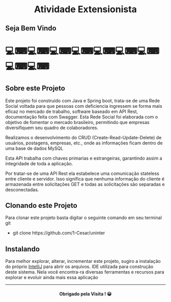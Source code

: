 <h1 align=center>Atividade Extensionista</h1>

<h2>Seja Bem Vindo</h2>
<h1>💻⌨💻⌨💻⌨💻⌨💻⌨💻⌨💻⌨💻⌨💻⌨</h1>

<h2> Sobre este Projeto </h2>
<p>Este projeto foi construído com Java e Spring boot, trata-se de uma Rede Social voltada para que pessoas com deficiencia ingressem se forma mais eficaz no mercado de trabalho, software baseado em API Rest, documentação feita com Swagger. Esta Rede Social foi elaborada com o objetivo de fomentar o mercado brasileiro, permitindo que empresas diversifiquem seu quadro de colaboradores.</p>
<p>Realizamos o desenvolvimento do CRUD (Create-Read-Update-Delete) de usuários, postagens, empresas, etc., onde as informações ficam dentro de uma base de dados MySQL  
<p>Esta API trabalha com chaves primarias e estrangeiras, garantindo assim a integridade de toda a aplicação.</p>
<p>Por tratar-se de uma API Rest ela estabelece uma comunicação stateless entre cliente e servidor. Isso significa que nenhuma informação do cliente é armazenada entre solicitações GET e todas as solicitações são separadas e desconectadas.</p>

<h2>Clonando este Projeto</h2>
<p>Para clonar este projeto basta digitar o seguinte comando em seu terminal git<p>
<ul>
  <li> git clone https://github.com/1-Cesar/uninter
</ul>
<h2>Instalando</h2>  
<p>Para melhor explorar, alterar, incrementar este projeto, sugiro a instalação do próprio <a href="https://www.jetbrains.com/pt-br/idea/download/#section=windows">IntelliJ</a> para abrir os arquivos. IDE utilizada
  para construção deste sistema. Nela você encontra-ra diversas ferramentas e recursos para explorar e evoluir ainda mais essa aplicação</p>
<hr>
<h4 align="center">Obrigado pela Visita ! 😀</h4>
